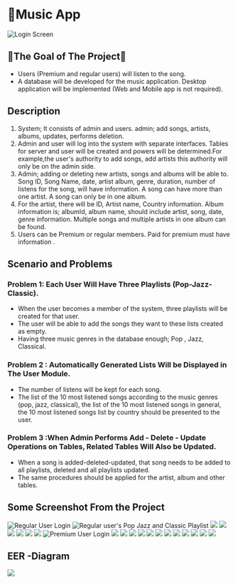 # 🎵Music App

![Login Screen](https://github.com/berkay-c/Music_App/blob/main/SS/Screenshot_25.png?raw=true)

## 💯The Goal of The Project💯
- Users (Premium and regular users) will listen to the song.
- A database will be developed for the music application. Desktop application will be implemented (Web and Mobile app is not required).
##  Description
 1. System; It consists of admin and users. admin; add songs, artists, albums, updates, performs deletion.
 2. Admin and user will log into the system with separate interfaces. Tables for server and user
will be created and powers will be determined.For example,the user's authority to add songs, add artists this authority will only be on the admin side.
 3. Admin; adding or deleting new artists, songs and albums will be able to. Song ID, Song Name, date, artist album, genre, duration, number of listens for the song, will have information. A song can have more than one artist. A song can only be in one album.
 4. For the artist, there will be ID, Artist name, Country information. Album information is; albumId, album name, should include artist, song, date, genre information. Multiple songs and multiple artists in one album can be found.
 5. Users can be Premium or regular members. Paid for premium must have information .

##  Scenario and Problems
### Problem 1: Each User Will Have Three Playlists (Pop-Jazz-Classic).
* When the user becomes a member of the system, three playlists will be created for that user.
* The user will be able to add the songs they want to these lists created as empty.
* Having three music genres in the database enough; Pop , Jazz, Classical.
### Problem 2 : Automatically Generated Lists Will be Displayed in The User Module.
* The number of listens will be kept for each song.
* The list of the 10 most listened songs according to the music genres (pop, jazz, classical), the list of the 10 most listened songs in general, the 10 most listened songs list by country should be presented to the user.
### Problem 3 :When Admin Performs Add - Delete - Update Operations on Tables, Related Tables Will Also be Updated.
* When a song is added-deleted-updated, that song needs to be added to all playlists, deleted and all playlists updated.
* The same procedures should be applied for the artist, album and other tables.

## Some Screenshot From the Project

![Regular User Login](https://github.com/berkay-c/Music_App/blob/main/SS/Screenshot_1.png?raw=true)
![Regular user's Pop Jazz and Classic Playlist](https://github.com/berkay-c/Music_App/blob/main/SS/Screenshot_2.png?raw=true)
![](https://github.com/berkay-c/Music_App/blob/main/SS/Screenshot_3.png?raw=true)
![](https://github.com/berkay-c/Music_App/blob/main/SS/Screenshot_4.png?raw=true)
![](https://github.com/berkay-c/Music_App/blob/main/SS/Screenshot_5.png?raw=true)
![](https://github.com/berkay-c/Music_App/blob/main/SS/Screenshot_6.png?raw=true)
![](https://github.com/berkay-c/Music_App/blob/main/SS/Screenshot_7.png?raw=true)
![](https://github.com/berkay-c/Music_App/blob/main/SS/Screenshot_8.png?raw=true)
![Premium User Login ](https://github.com/berkay-c/Music_App/blob/main/SS/Screenshot_9.png?raw=true)
![](https://github.com/berkay-c/Music_App/blob/main/SS/Screenshot_10.png?raw=true)
![](https://github.com/berkay-c/Music_App/blob/main/SS/Screenshot_11.png?raw=true)
![](https://github.com/berkay-c/Music_App/blob/main/SS/Screenshot_12.png?raw=true)
![](https://github.com/berkay-c/Music_App/blob/main/SS/Screenshot_13.png?raw=true)
![](https://github.com/berkay-c/Music_App/blob/main/SS/Screenshot_14.png?raw=true)
![](https://github.com/berkay-c/Music_App/blob/main/SS/Screenshot_15.png?raw=true)
![](https://github.com/berkay-c/Music_App/blob/main/SS/Screenshot_16.png?raw=true)
![](https://github.com/berkay-c/Music_App/blob/main/SS/Screenshot_17.png?raw=true)
![](https://github.com/berkay-c/Music_App/blob/main/SS/Screenshot_18.png?raw=true)
![](https://github.com/berkay-c/Music_App/blob/main/SS/Screenshot_19.png?raw=true)
![](https://github.com/berkay-c/Music_App/blob/main/SS/Screenshot_20.png?raw=true)
![](https://github.com/berkay-c/Music_App/blob/main/SS/Screenshot_21.png?raw=true)

## EER -Diagram
![](https://github.com/berkay-c/Music_App/blob/main/SS/Eer.png?raw=true)